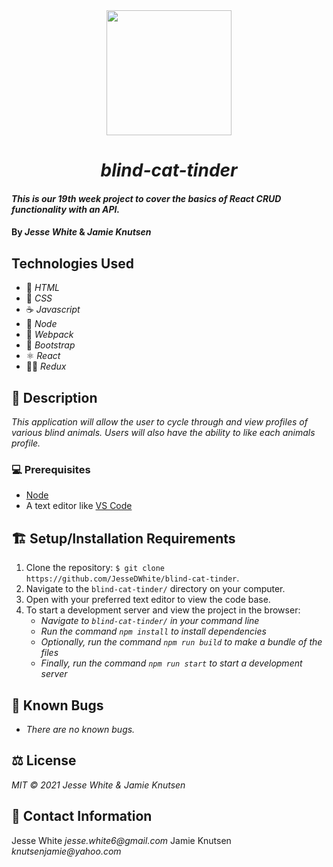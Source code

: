 <div align="center">
<img src="https://media.giphy.com/media/K4BGYkgyOETMyv6sCE/giphy.gif" width="200px" />

# _blind-cat-tinder_ 
</div>

#### _This is our 19th week project to cover the basics of React CRUD functionality with an API._
#### By _Jesse White_ & _Jamie Knutsen_
## Technologies Used
* 📝 _HTML_
* 🎨 _CSS_
* ☕ _Javascript_
* 🧭 _Node_
* 💾 _Webpack_
* 🥾 _Bootstrap_
* ⚛ _React_
* 🧙‍♂️ _Redux_
## 📜 Description
_This application will allow the user to cycle through and view profiles of various blind animals. Users will also have the ability to like each animals profile._
### 💻 Prerequisites
* [Node](https://nodejs.org/en/)
* A text editor like [VS Code](https://code.visualstudio.com/)
## 🏗 Setup/Installation Requirements
1. Clone the repository: `$ git clone https://github.com/JesseDWhite/blind-cat-tinder`.
2. Navigate to the `blind-cat-tinder/` directory on your computer.
3. Open with your preferred text editor to view the code base.
4. To start a development server and view the project in the browser:
    * _Navigate to `blind-cat-tinder/` in your command line_
    * _Run the command `npm install` to install dependencies_
    * _Optionally, run the command `npm run build` to make a bundle of the files_
    * _Finally, run the command `npm run start` to start a development server_
## 🐛 Known Bugs
* _There are no known bugs._
## ⚖ License
_MIT © 2021 Jesse White & Jamie Knutsen_
## 🤳 Contact Information
Jesse White _jesse.white6@gmail.com_
Jamie Knutsen _knutsenjamie@yahoo.com_